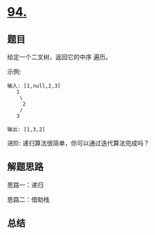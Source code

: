 # [94. ](https://leetcode-cn.com/problems/binary-tree-inorder-traversal/)

## 题目


给定一个二叉树，返回它的中序 遍历。

示例:

```
输入: [1,null,2,3]
   1
    \
     2
    /
   3

输出: [1,3,2]
```

进阶: 递归算法很简单，你可以通过迭代算法完成吗？


## 解题思路

思路一：递归

思路二：借助栈


## 总结